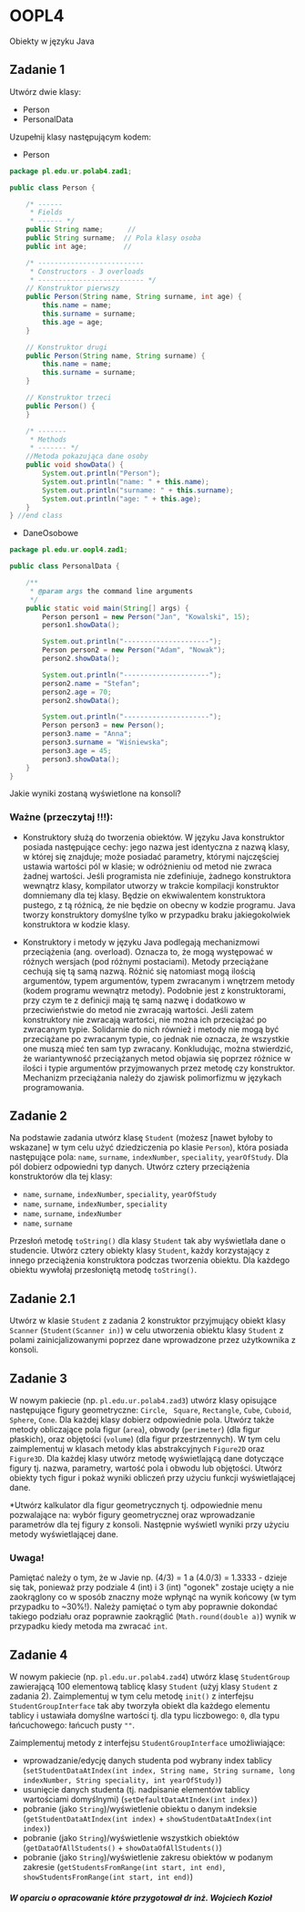 # OOPL4
Obiekty w języku Java

## Zadanie 1
Utwórz dwie klasy:

* Person
* PersonalData


Uzupełnij klasy następującym kodem:
* Person

```java
package pl.edu.ur.polab4.zad1;

public class Person {

    /* ------
     * Fields
     * ------ */
    public String name;      //
    public String surname;  // Pola klasy osoba
    public int age;         //

    /* --------------------------
     * Constructors - 3 overloads
     * -------------------------- */
    // Konstruktor pierwszy
    public Person(String name, String surname, int age) {
        this.name = name;
        this.surname = surname;
        this.age = age;
    }

    // Konstruktor drugi
    public Person(String name, String surname) {
        this.name = name;
        this.surname = surname;
    }

    // Konstruktor trzeci
    public Person() {
    }

    /* -------
     * Methods
     * ------- */
    //Metoda pokazująca dane osoby
    public void showData() {
        System.out.println("Person");
        System.out.println("name: " + this.name);
        System.out.println("surname: " + this.surname);
        System.out.println("age: " + this.age);
    }
} //end class
```

* DaneOsobowe

```java
package pl.edu.ur.oopl4.zad1;

public class PersonalData {

    /**
     * @param args the command line arguments
     */
    public static void main(String[] args) {
        Person person1 = new Person("Jan", "Kowalski", 15);
        person1.showData();

        System.out.println("---------------------");
        Person person2 = new Person("Adam", "Nowak");
        person2.showData();

        System.out.println("---------------------");
        person2.name = "Stefan";
        person2.age = 70;
        person2.showData();

        System.out.println("---------------------");
        Person person3 = new Person();
        person3.name = "Anna";
        person3.surname = "Wiśniewska";
        person3.age = 45;
        person3.showData();
    }
}
```

Jakie wyniki zostaną wyświetlone na konsoli?

### Ważne (przeczytaj !!!):

* Konstruktory służą do tworzenia obiektów. W języku Java konstruktor posiada następujące cechy: jego nazwa jest identyczna z nazwą klasy, w której się znajduje; może posiadać parametry, którymi najczęściej ustawia wartości pól w klasie; w odróżnieniu od metod nie zwraca żadnej wartości. Jeśli programista nie zdefiniuje, żadnego konstruktora wewnątrz klasy, kompilator utworzy w trakcie kompilacji konstruktor domniemany dla tej klasy. Będzie on ekwiwalentem konstruktora pustego, z tą różnicą, że nie będzie on obecny w kodzie programu. Java tworzy konstruktory domyślne tylko w przypadku braku jakiegokolwiek konstruktora w kodzie klasy. 

* Konstruktory i metody w języku Java podlegają mechanizmowi przeciążenia (ang. overload). Oznacza to, że mogą występować w różnych wersjach (pod różnymi postaciami). Metody przeciążane cechują się tą samą nazwą. Różnić się natomiast mogą ilością argumentów, typem argumentów, typem zwracanym i wnętrzem metody (kodem programu wewnątrz metody). Podobnie jest z konstruktorami, przy czym te z definicji mają tę samą nazwę i dodatkowo w przeciwieństwie do metod nie zwracają wartości. Jeśli zatem konstruktory nie zwracają wartości, nie można ich przeciążać po zwracanym typie. Solidarnie do nich również i metody nie mogą być przeciążane po zwracanym typie, co jednak nie oznacza, że wszystkie one muszą mieć ten sam typ zwracany. Konkludując, można stwierdzić, że wariantywność przeciążanych metod objawia się poprzez różnice w ilości i typie argumentów przyjmowanych przez metodę czy konstruktor. Mechanizm przeciążania należy do zjawisk polimorfizmu w językach programowania.

## Zadanie 2
Na podstawie zadania utwórz klasę `Student` (możesz [nawet byłoby to wskazane] w tym celu użyć dziedziczenia po klasie `Person`), która posiada następujące pola: `name`, `surname`, `indexNumber`, `speciality`, `yearOfStudy`. Dla pól dobierz odpowiedni typ danych. Utwórz cztery przeciążenia konstruktorów dla tej klasy:

* `name`, `surname`, `indexNumber`, `speciality`, `yearOfStudy`
* `name`, `surname`, `indexNumber`, `speciality`
* `name`, `surname`, `indexNumber`
* `name`, `surname`

Przesłoń metodę `toString()` dla klasy `Student` tak aby wyświetlała dane o studencie. Utwórz cztery obiekty klasy `Student`, każdy korzystający z innego przeciążenia konstruktora podczas tworzenia obiektu. Dla każdego obiektu wywłołaj przesłoniętą metodę `toString()`.


## Zadanie 2.1
Utwórz w klasie `Student` z zadania 2 konstruktor przyjmujący obiekt klasy `Scanner` (`Student(Scanner in)`) w celu utworzenia obiektu klasy `Student` z polami zainicjalizowanymi poprzez dane wprowadzone przez użytkownika z konsoli.

## Zadanie 3
W nowym pakiecie (np. `pl.edu.ur.polab4.zad3`) utwórz klasy opisujące następujące figury geometryczne: `Circle`, ` Square`,  `Rectangle`, `Cube`, `Cuboid`, `Sphere`, `Cone`. Dla każdej klasy dobierz odpowiednie pola. Utwórz także metody obliczające pola figur (`area`), obwody (`perimeter`) (dla figur płaskich), oraz objętości (`volume`) (dla figur przestrzennych). W tym celu zaimplementuj w klasach metody klas abstrakcyjnych `Figure2D` oraz `Figure3D`. Dla każdej klasy utwórz metodę wyświetlającą dane dotyczące figury tj. nazwa, parametry, wartość pola i obwodu lub objętości. Utwórz obiekty tych figur i pokaż wyniki obliczeń przy użyciu funkcji wyświetlającej dane.

*Utwórz kalkulator dla figur geometrycznych tj. odpowiednie menu pozwalające na: wybór figury geometrycznej oraz wprowadzanie parametrów dla tej figury z konsoli. Następnie wyświetl wyniki przy użyciu metody wyświetlającej dane. 

### Uwaga!
Pamiętać należy o tym, że w Javie np. (4/3) = 1 a (4.0/3) = 1.3333 - dzieje się tak, ponieważ przy podziale 4 (int) i 3 (int) "ogonek" zostaje ucięty a nie zaokrąglony co w sposób znaczny może wpłynąć na wynik końcowy (w tym przypadku to ~30%!).
Należy pamiętać o tym aby poprawnie dokondać takiego podziału oraz poprawnie zaokrąglić (`Math.round(double a)`) wynik w przypadku kiedy metoda ma zwracać `int`.

## Zadanie 4
W nowym pakiecie (np. `pl.edu.ur.polab4.zad4`) utwórz klasę `StudentGroup` zawierającą 100 elementową tablicę klasy `Student` (użyj klasy `Student` z zadania 2). Zaimplementuj w tym celu metodę `init()` z interfejsu `StudentGroupInterface` tak aby tworzyła obiekt dla każdego elementu tablicy i ustawiała domyślne wartości tj. dla typu liczbowego: `0`, dla typu łańcuchowego: łańcuch pusty `""`.

Zaimplementuj metody z interfejsu `StudentGroupInterface` umożliwiające:

*	wprowadzanie/edycję danych studenta pod wybrany index tablicy (`setStudentDataAtIndex(int index, String name, String surname, long indexNumber, String speciality, int yearOfStudy)`)
*	usunięcie danych studenta (tj. nadpisanie elementów tablicy wartościami domyślnymi) (`setDefaultDataAtIndex(int index)`)
*	pobranie (jako `String`)/wyświetlenie obiektu o danym indeksie (`getStudentDataAtIndex(int index)` + `showStudentDataAtIndex(int index)`)
*	pobranie (jako `String`)/wyświetlenie wszystkich obiektów (`getDataOfAllStudents()` + `showDataOfAllStudents()`)
*	pobranie (jako `String`)/wyświetlenie zakresu obiektów w podanym zakresie (`getStudentsFromRange(int start, int end)`, `showStudentsFromRange(int start, int end)`)
 

##### W oparciu o opracowanie które przygotował dr inż. Wojciech Kozioł
